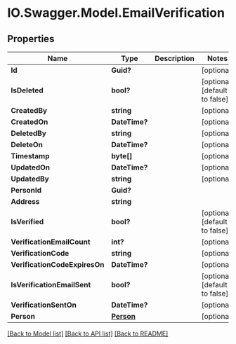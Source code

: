 # IO.Swagger.Model.EmailVerification
## Properties

Name | Type | Description | Notes
------------ | ------------- | ------------- | -------------
**Id** | **Guid?** |  | [optional] 
**IsDeleted** | **bool?** |  | [optional] [default to false]
**CreatedBy** | **string** |  | [optional] 
**CreatedOn** | **DateTime?** |  | [optional] 
**DeletedBy** | **string** |  | [optional] 
**DeleteOn** | **DateTime?** |  | [optional] 
**Timestamp** | **byte[]** |  | [optional] 
**UpdatedOn** | **DateTime?** |  | [optional] 
**UpdatedBy** | **string** |  | [optional] 
**PersonId** | **Guid?** |  | 
**Address** | **string** |  | 
**IsVerified** | **bool?** |  | [optional] [default to false]
**VerificationEmailCount** | **int?** |  | [optional] 
**VerificationCode** | **string** |  | [optional] 
**VerificationCodeExpiresOn** | **DateTime?** |  | [optional] 
**IsVerificationEmailSent** | **bool?** |  | [optional] [default to false]
**VerificationSentOn** | **DateTime?** |  | [optional] 
**Person** | [**Person**](Person.md) |  | [optional] 

[[Back to Model list]](../README.md#documentation-for-models) [[Back to API list]](../README.md#documentation-for-api-endpoints) [[Back to README]](../README.md)

